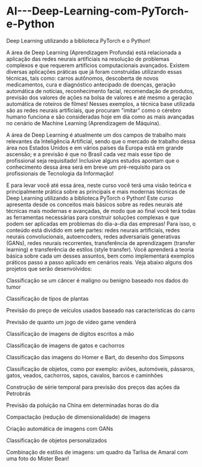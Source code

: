 # AI---Deep-Learning-com-PyTorch-e-Python
Deep Learning utilizando a biblioteca PyTorch e o Python!

A área de Deep Learning (Aprendizagem Profunda) está relacionada a aplicação das redes neurais artificiais na resolução de problemas complexos e que requerem artifícios computacionais avançados. Existem diversas aplicações práticas que já foram construídas utilizando essas técnicas, tais como: carros autônomos, descoberta de novos medicamentos, cura e diagnóstico antecipado de doenças, geração automática de notícias, reconhecimento facial, recomendação de produtos, previsão dos valores de ações na bolsa de valores e até mesmo a geração automática de roteiros de filmes! Nesses exemplos, a técnica base utilizada são as redes neurais artificiais, que procuram "imitar" como o cérebro humano funciona e são consideradas hoje em dia como as mais avançadas no cenário de Machine Learning (Aprendizagem de Máquina).

A área de Deep Learning é atualmente um dos campos de trabalho mais relevantes da Inteligência Artificial, sendo que o mercado de trabalho dessa área nos Estados Unidos e em vários países da Europa está em grande ascensão; e a previsão é que no Brasil cada vez mais esse tipo de profissional seja requisitado! Inclusive alguns estudos apontam que o conhecimento dessa área será em breve um pré-requisito para os profissionais de Tecnologia da Informação!

E para levar você até essa área, neste curso você terá uma visão teórica e principalmente prática sobre as principais e mais modernas técnicas de Deep Learning utilizando a biblioteca PyTorch o Python! Este curso apresenta desde os conceitos mais básicos sobre as redes neurais até técnicas mais modernas e avançadas, de modo que ao final você terá todas as ferramentas necessárias para construir soluções complexas e que podem ser aplicadas em problemas do dia-a-dia das empresas! Para isso, o conteúdo está dividido em sete partes: redes neurais artificiais, redes neurais convolucionais, autoencoders, redes adversariais generativas (GANs), redes neurais recorrentes, transferência de aprendizagem (transfer learning) e transferência de estilos (style transfer). Você aprenderá a teoria básica sobre cada um desses assuntos, bem como implementará exemplos práticos passo a passo aplicado em cenários reais. Veja abaixo alguns dos projetos que serão desenvolvidos:

Classificação se um câncer é maligno ou benigno baseado nos dados do tumor

Classificação de tipos de plantas

Previsão do preço de veículos usados baseado nas características do carro

Previsão de quanto um jogo de vídeo game venderá

Classificação de imagens de dígitos escritos a mão

Classificação de imagens de gatos e cachorros

Classificação das imagens do Homer e Bart, do desenho dos Simpsons

Classificação de objetos, como por exemplo: aviões, automóveis, pássaros, gatos, veados, cachorros, sapos, cavalos, barcos e caminhões

Construção de série temporal para previsão dos preços das ações da Petrobrás

Previsão da poluição na China em determinadas horas do dia

Compactação (redução de dimensionalidade) de imagens

Criação automática de imagens com GANs

Classificação de objetos personalizados

Combinação de estilos de imagens: um quadro da Tarlisa de Amaral com uma foto do Mister Bean!
